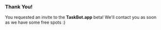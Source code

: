 ### Thank You!

You requested an invite to the **TaskBot.app** beta! We'll contact you as soon as we have some free spots :)
